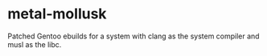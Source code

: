 # metal-mollusk

Patched Gentoo ebuilds for a system with clang as the system compiler and musl as the libc.

